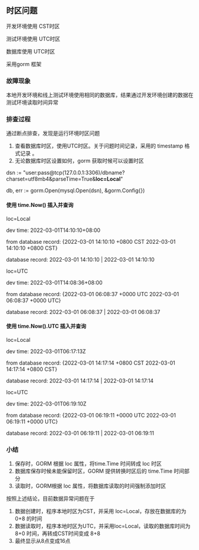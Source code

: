 ## 时区问题

开发环境使用 CST时区

测试环境使用 UTC时区

数据库使用  UTC时区

采用gorm 框架

 

### 故障现象

本地开发环境和线上测试环境使用相同的数据库，结果通过开发环境创建的数据在测试环境读取时间异常

 

### 排查过程

通过断点排查，发现是运行环境时区问题

1. 查看数据库时区，使用UTC时区。关于问题时间记录，采用的 timestamp 格式记录 。
2. 无论数据库时区设置如何，gorm 获取时候可以设置时区

 dsn := "user:pass@tcp(127.0.0.1:3306)/dbname?charset=utf8mb4&parseTime=True&**loc=Local**"

 db, err := gorm.Open(mysql.Open(dsn), &gorm.Config{})

#### 使用 time.Now() 插入并查询

loc=Local

dev time: 2022-03-01T14:10:10+08:00

from database record: {2022-03-01 14:10:10 +0800 CST 2022-03-01 14:10:10 +0800 CST}

database record: 2022-03-01 14:10:10 | 2022-03-01 14:10:10

 

loc=UTC

dev time: 2022-03-01T14:08:36+08:00

from database record: {2022-03-01 06:08:37 +0000 UTC 2022-03-01 06:08:37 +0000 UTC}

database record: 2022-03-01 06:08:37 | 2022-03-01 06:08:37

 

#### 使用 time.Now().UTC 插入并查询

loc=Local

dev time: 2022-03-01T06:17:13Z

from database record: {2022-03-01 14:17:14 +0800 CST 2022-03-01 14:17:14 +0800 CST}

database record: 2022-03-01 14:17:14 | 2022-03-01 14:17:14

 

loc=UTC

dev time: 2022-03-01T06:19:10Z

from database record: {2022-03-01 06:19:11 +0000 UTC 2022-03-01 06:19:11 +0000 UTC}

database record: 2022-03-01 06:19:11 | 2022-03-01 06:19:11

 

### 小结

1. 保存时，GORM 根据 loc 属性，将time.Time 时间转成 loc 时区
2. 数据库保存时候未能保留时区，GORM 提供转换时区后的 time.Time 时间部分
3. 读取时，GORM根据 loc 属性，将数据库读取的时间强制添加时区

 

按照上述结论，目前数据异常问题在于

1. 数据创建时，程序本地时区为CST，并采用 loc=Local，存放在数据库的为 0+8 的时间
2. 数据读取时，程序本地时区为UTC，并采用loc=Local，读取的数据库时间为 8+0 时间，再转成CST时间变成 8+8
3. 最终显示从8点变成16点

 

 

 